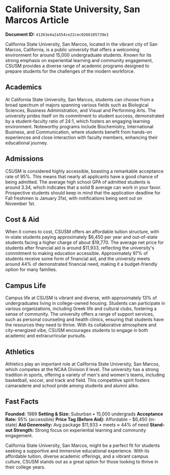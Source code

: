 # California State University, San Marcos Article

**Document ID:** `41263e4a2a554ce22cec0266105739e1`

California State University, San Marcos, located in the vibrant city of San Marcos, California, is a public university that offers a welcoming environment for around 15,000 undergraduate students. Known for its strong emphasis on experiential learning and community engagement, CSUSM provides a diverse range of academic programs designed to prepare students for the challenges of the modern workforce.

## Academics
At California State University, San Marcos, students can choose from a broad spectrum of majors spanning various fields such as Biological Sciences, Business Administration, and Visual and Performing Arts. The university prides itself on its commitment to student success, demonstrated by a student-faculty ratio of 24:1, which fosters an engaging learning environment. Noteworthy programs include Biochemistry, International Business, and Communication, where students benefit from hands-on experiences and close interaction with faculty members, enhancing their educational journey.

## Admissions
CSUSM is considered highly accessible, boasting a remarkable acceptance rate of 95%. This means that nearly all applicants have a good chance of being admitted. The average high school GPA of admitted students is around 3.34, which indicates that a solid B average can work in your favor. Prospective students should keep in mind that the application deadline for Fall freshmen is January 31st, with notifications being sent out on November 1st.

## Cost & Aid
When it comes to cost, CSUSM offers an affordable tuition structure, with in-state students paying approximately $6,450 per year and out-of-state students facing a higher charge of about $19,770. The average net price for students after financial aid is around $11,933, reflecting the university's commitment to making education accessible. Approximately 97% of students receive some form of financial aid, and the university meets around 44% of demonstrated financial need, making it a budget-friendly option for many families.

## Campus Life
Campus life at CSUSM is vibrant and diverse, with approximately 13% of undergraduates living in college-owned housing. Students can participate in various organizations, including Greek life and cultural clubs, fostering a sense of community. The university offers a range of support services, such as personal counseling and health clinics, ensuring that students have the resources they need to thrive. With its collaborative atmosphere and city-energized vibe, CSUSM encourages students to engage in both academic and extracurricular pursuits.

## Athletics
Athletics play an important role at California State University, San Marcos, which competes at the NCAA Division II level. The university has a strong tradition in sports, offering a variety of men's and women's teams, including basketball, soccer, and track and field. This competitive spirit fosters camaraderie and school pride among students and alumni alike.

## Fast Facts
**Founded:** 1989
**Setting & Size:** Suburban • 15,000 undergrads
**Acceptance Rate:** 95% (accessible)
**Price Tag (Before Aid):** Affordable – $6,450 (in-state)
**Aid Generosity:** Avg package $11,933 • meets ≈ 44% of need
**Stand-out Strength:** Strong focus on experiential learning and community engagement.

California State University, San Marcos, might be a perfect fit for students seeking a supportive and immersive educational experience. With its affordable tuition, diverse academic offerings, and a vibrant campus culture, CSUSM stands out as a great option for those looking to thrive in their college years.
